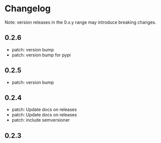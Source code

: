 # Changelog
Note: version releases in the 0.x.y range may introduce breaking changes.

## 0.2.6

- patch: version bump
- patch: version bump for pypi

## 0.2.5

- patch: version bump

## 0.2.4

- patch: Update docs on releases
- patch: Update docs on releases
- patch: include semversioner

## 0.2.3


